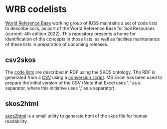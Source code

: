 # WRB codelists

[World Reference Base](https://wrb.isric.org/) working group of IUSS maintains a set of code lists to describe soils, as part of the World Reference Base for Soil Resources (current: 4th edition 2022). This repository presents a home for identification of the concepts in those lists, as well as facilites maintenance of these lists in preparation of upcoming releases.

## csv2skos

The [code lists](./wrb-codelists.ttl) are described in RDF using the SKOS ontology. The RDF is generated from a [CSV](./wrb-codelists.csv) using a [conversion script](./csv2skos/csv2skos.py). MS Excel has been used to prepare the initial version of the CSV (Note that Excel uses ';' as a separator, where this initiative uses ',' as a separator).

## skos2html

[skos2html](./csv2skos/skos2html.py) is a small utility to generate html of the skos file for human readability.